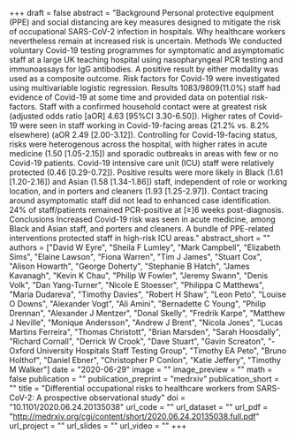 +++
draft = false
abstract = "Background Personal protective equipment (PPE) and social distancing are key measures designed to mitigate the risk of occupational SARS-CoV-2 infection in hospitals. Why healthcare workers nevertheless remain at increased risk is uncertain. Methods We conducted voluntary Covid-19 testing programmes for symptomatic and asymptomatic staff at a large UK teaching hospital using nasopharyngeal PCR testing and immunoassays for IgG antibodies. A positive result by either modality was used as a composite outcome. Risk factors for Covid-19 were investigated using multivariable logistic regression. Results 1083/9809(11.0%) staff had evidence of Covid-19 at some time and provided data on potential risk-factors. Staff with a confirmed household contact were at greatest risk (adjusted odds ratio [aOR] 4.63 [95%CI 3.30-6.50]). Higher rates of Covid-19 were seen in staff working in Covid-19-facing areas (21.2% vs. 8.2% elsewhere) (aOR 2.49 [2.00-3.12]). Controlling for Covid-19-facing status, risks were heterogenous across the hospital, with higher rates in acute medicine (1.50 [1.05-2.15]) and sporadic outbreaks in areas with few or no Covid-19 patients. Covid-19 intensive care unit (ICU) staff were relatively protected (0.46 [0.29-0.72]). Positive results were more likely in Black (1.61 [1.20-2.16]) and Asian (1.58 [1.34-1.86]) staff, independent of role or working location, and in porters and cleaners (1.93 [1.25-2.97]). Contact tracing around asymptomatic staff did not lead to enhanced case identification. 24% of staff/patients remained PCR-positive at [&ge;]6 weeks post-diagnosis. Conclusions Increased Covid-19 risk was seen in acute medicine, among Black and Asian staff, and porters and cleaners. A bundle of PPE-related interventions protected staff in high-risk ICU areas."
abstract_short = ""
authors = ["David W Eyre", "Sheila F Lumley", "Mark Campbell", "Elizabeth Sims", "Elaine Lawson", "Fiona Warren", "Tim J James", "Stuart Cox", "Alison Howarth", "George Doherty", "Stephanie B Hatch", "James Kavanagh", "Kevin K Chau", "Philip W Fowler", "Jeremy Swann", "Denis Volk", "Dan Yang-Turner", "Nicole E Stoesser", "Philippa C Matthews", "Maria Dudareva", "Timothy Davies", "Robert H Shaw", "Leon Peto", "Louise O Downs", "Alexander Vogt", "Ali Amini", "Bernadette C Young", "Philip Drennan", "Alexander J Mentzer", "Donal Skelly", "Fredrik Karpe", "Matthew J Neville", "Monique Andersson", "Andrew J Brent", "Nicola Jones", "Lucas Martins Ferreira", "Thomas Christott", "Brian Marsden", "Sarah Hoosdally", "Richard Cornall", "Derrick W Crook", "Dave Stuart", "Gavin Screaton", "- Oxford University Hospitals Staff Testing Group", "Timothy EA Peto", "Bruno Holthof", "Daniel Ebner", "Christopher P Conlon", "Katie Jeffery", "Timothy M Walker"]
date = "2020-06-29"
image = ""
image_preview = ""
math = false
publication = ""
publication_preprint = "medrxiv"
publication_short = ""
title = "Differential occupational risks to healthcare workers from SARS-CoV-2: A prospective observational study"
doi = "10.1101/2020.06.24.20135038"
url_code = ""
url_dataset = ""
url_pdf = "http://medrxiv.org/cgi/content/short/2020.06.24.20135038.full.pdf"
url_project = ""
url_slides = ""
url_video = ""
+++